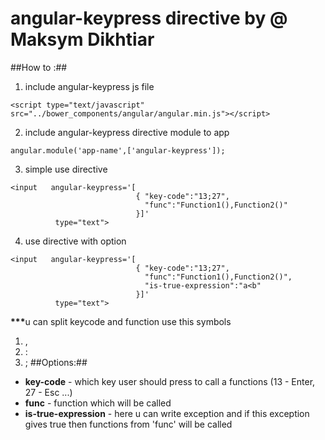 angular-keypress directive by @ Maksym Dikhtiar
================

##How to :##
1) include angular-keypress js file 
```
<script type="text/javascript" src="../bower_components/angular/angular.min.js"></script>
```
2) include angular-keypress directive module to  app
```
angular.module('app-name',['angular-keypress']);
```
3) simple use directive
```
<input   angular-keypress='[
                            { "key-code":"13;27",
                              "func":"Function1(),Function2()"
                            }]'
          type="text">
```
4) use directive with option
```
<input   angular-keypress='[
                            { "key-code":"13;27",
                              "func":"Function1(),Function2()",
                              "is-true-expression":"a<b"
                            }]'
          type="text">
```
<b>***</b>u can split keycode and function use this symbols 
1)  ,
2)  :
3)  ;
##Options:##

- <b>key-code</b> - which key user should press to call a functions (13 - Enter, 27 - Esc ...)
- <b>func</b> - function which will be called
- <b>is-true-expression</b> - here u can write exception and if this exception gives true then functions from 'func' will be called


